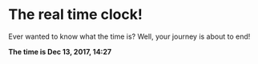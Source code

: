 # The real time clock!

Ever wanted to know what the time is? Well, your journey is about to end!

**The time is Dec 13, 2017, 14:27**